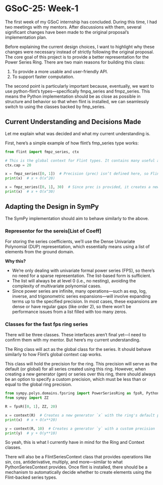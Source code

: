 # GSoC-25: Week-1

The first week of my GSoC internship has concluded. During this time, I had two meetings with my mentors. After discussions with them, several significant changes have been made to the original proposal’s implementation plan.

Before explaining the current design choices, I want to highlight why these changes were necessary instead of strictly following the original proposal.
The core goal of this project is to provide a better representation for the Power Series Ring. There are two main reasons for building this class:
1. To provide a more usable and user-friendly API.
2. To support faster computation.

The second point is particularly important because, eventually, we want to use python-flint’s types—specifically fmpq_series and fmpz_series. This means the Python implementation should be as close as possible in structure and behavior so that when flint is installed, we can seamlessly switch to using the classes backed by fmp_series.


## Current Understanding and Decisions Made

Let me explain what was decided and what my current understanding is.

First, here’s a simple example of how flint’s fmp_series type works:

```python
from flint import fmpz_series, ctx

# This is the global context for Flint types. It contains many useful attributes. One of them is `cap`, which sets the truncation cap for the power series.
ctx.cap = 20

x = fmpz_series([0, 1])  # Precision (prec) isn’t defined here, so Flint uses the global context cap for truncation
print(x)  # x + O(x^20)

x = fmpz_series([0, 1], 30)  # Since prec is provided, it creates a new fmpz_series with the given precision instead of using the global one
print(x)  # x + O(x^30)
```



## Adapting the Design in SymPy

The SymPy implementation should aim to behave similarly to the above.

### Representor for the sereis[List of Coeff]

For storing the series coefficients, we’ll use the Dense Univariate Polynomial (DUP) representation, which essentially means using a list of elements from the ground domain.

**Why this?**

- We’re only dealing with univariate formal power series (FPS), so there’s no need for a sparse representation. The list-based form is sufficient.
- The list will always be at level 0 (i.e., no nesting), avoiding the complexity of multivariate polynomial cases.
- Since power series are infinite, many operations—such as exp, log, inverse, and trigonometric series expansions—will involve expanding terms up to the specified precision. In most cases, these expansions are dense or have regular gaps (like order 2), so there won’t be performance issues from a list filled with too many zeros.

### Classes for the fast fps ring series 
There will be three classes. These interfaces aren’t final yet—I need to confirm them with my mentor. But here’s my current understanding.

The Ring class will act as the global class for the series. It should behave similarly to how Flint’s global context cap works.

This class will hold the precision for the ring. This precision will serve as the default (or global) for all series created using this ring. However, when creating a new generator (gen) or series over this ring, there should always be an option to specify a custom precision, which must be less than or equal to the global ring precision. 

```python
from sympy.polys.domains.fpsring import PowerSeriesRing as fpsR, PythonSeriesContext as context
from sympy import ZZ

R = fpsR([0, 1], ZZ, 20)

x = context(R)  # Creates a new generator `x` with the ring's default precision
print(x)  # x + O(x**20)

y = context(R, 10)  # Creates a generator `y` with a custom precision
print(y)  # y + O(y**10)
```

So yeah, this is what I currently have in mind for the Ring and Context classes.

There will also be a FlintSeriesContext class that provides operations like sin, cos, antiderivative, multiply, and more—similar to what PythonSeriesContext provides. Once flint is installed, there should be a mechanism to automatically decide whether to create elements using the Flint-backed series types.
